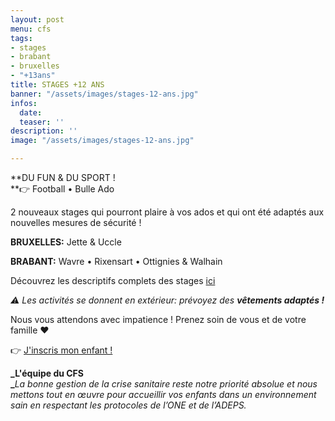 ```yaml
---
layout: post
menu: cfs
tags:
- stages
- brabant
- bruxelles
- "+13ans"
title: STAGES +12 ANS
banner: "/assets/images/stages-12-ans.jpg"
infos:
  date: 
  teaser: ''
description: ''
image: "/assets/images/stages-12-ans.jpg"

---
```

**DU FUN & DU SPORT !  
**👉 Football • Bulle Ado

2 nouveaux stages qui pourront plaire à vos ados et qui ont été adaptés aux nouvelles mesures de sécurité  !

**BRUXELLES:** Jette & Uccle

**BRABANT:** Wavre • Rixensart • Ottignies & Walhain

Découvrez les descriptifs complets des stages [ici](https://www.lecfs.be/stages/activites/ "Stages 13+")

_⚠ Les activités se donnent en extérieur: prévoyez des **vêtements adaptés !**_

Nous vous attendons avec impatience ! Prenez soin de vous et de votre famille ❤  
  
👉 [J'inscris mon enfant !](https://www12.iclub.be/myiclub3_CFS_register.asp?ClubID=559&LG=FR&Categorie=4&Groupe=3 "Inscription")  
  
**_L'équipe du CFS  
_**_La bonne gestion de la crise sanitaire reste notre priorité absolue et nous mettons tout en œuvre pour accueillir vos enfants dans un environnement sain en respectant les protocoles de l’ONE et de l’ADEPS._